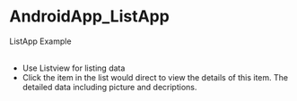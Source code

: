 # AndroidApp_ListApp
ListApp Example</br>
</br>
- Use Listview for listing data</br>
- Click the item in the list would direct to view the details of this item. The detailed data including picture and decriptions.
